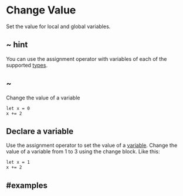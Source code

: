 # Change Value

Set the value for local and global variables.

## ~ hint

You can use the assignment operator with variables of each of the supported [types](/types).

## ~

Change the value of a variable

```block
let x = 0
x += 2
```

## Declare a variable

Use the assignment operator to set the value of a [variable](/blocks/variables/var). Change the value of a variable from 1 to 3 using the change block. Like this:

```block
let x = 1
x += 2
```

## #examples
